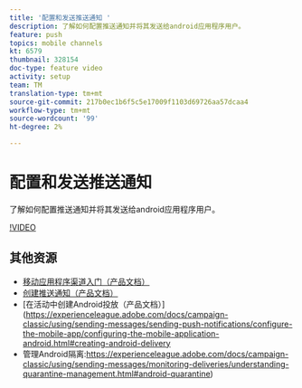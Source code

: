 ```yaml
---
title: '配置和发送推送通知 '
description: 了解如何配置推送通知并将其发送给android应用程序用户。
feature: push
topics: mobile channels
kt: 6579
thumbnail: 328154
doc-type: feature video
activity: setup
team: TM
translation-type: tm+mt
source-git-commit: 217b0ec1b6f5c5e17009f1103d69726aa57dcaa4
workflow-type: tm+mt
source-wordcount: '99'
ht-degree: 2%

---
```



# 配置和发送推送通知

了解如何配置推送通知并将其发送给android应用程序用户。

[!VIDEO](https://video.tv.adobe.com/v/328154?quality=12)

## 其他资源

* [移动应用程序渠道入门（产品文档）](https://experienceleague.adobe.com/docs/campaign-classic/using/sending-messages/sending-push-notifications/about-mobile-app-channel.html#about-mobile-app-channel)
* [创建推送通知（产品文档）](https://experienceleague.adobe.com/docs/campaign-classic/using/sending-messages/sending-push-notifications/creating-notifications.html#sending-messages)
* [在活动中创建Android投放（产品文档）](https://experienceleague.adobe.com/docs/campaign-classic/using/sending-messages/sending-push-notifications/configure-the-mobile-app/configuring-the-mobile-application-android.html#creating-android-delivery
* 管理Android隔离:https://experienceleague.adobe.com/docs/campaign-classic/using/sending-messages/monitoring-deliveries/understanding-quarantine-management.html#android-quarantine)

